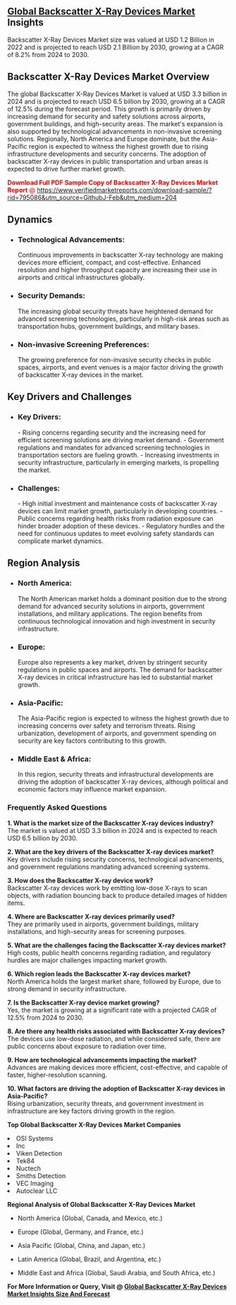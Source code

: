 <h2><a href="https://www.verifiedmarketreports.com/download-sample/?rid=795086&amp;utm_source=GithubJ&amp;utm_medium=204" target="_blank">Global Backscatter X-Ray Devices Market</a> Insights</h2><p>Backscatter X-Ray Devices Market size was valued at USD 1.2 Billion in 2022 and is projected to reach USD 2.1 Billion by 2030, growing at a CAGR of 8.2% from 2024 to 2030.</p><p> <h2>Backscatter X-Ray Devices Market Overview</h2> <p>The global Backscatter X-Ray Devices Market is valued at USD 3.3 billion in 2024 and is projected to reach USD 6.5 billion by 2030, growing at a CAGR of 12.5% during the forecast period. This growth is primarily driven by increasing demand for security and safety solutions across airports, government buildings, and high-security areas. The market's expansion is also supported by technological advancements in non-invasive screening solutions. Regionally, North America and Europe dominate, but the Asia-Pacific region is expected to witness the highest growth due to rising infrastructure developments and security concerns. The adoption of backscatter X-ray devices in public transportation and urban areas is expected to drive further market growth.</p> <p><p><span class=""><span style="color: #ff0000;"><strong>Download Full PDF Sample Copy of Backscatter X-Ray Devices Market Report</strong> @ </span><a href="https://www.verifiedmarketreports.com/download-sample/?rid=795086&amp;utm_source=GithubJ-Feb&amp;utm_medium=204" target="_blank">https://www.verifiedmarketreports.com/download-sample/?rid=795086&amp;utm_source=GithubJ-Feb&amp;utm_medium=204</a></span></p></p> <h2>Dynamics</h2> <ul> <li><h3>Technological Advancements: </h3>Continuous improvements in backscatter X-ray technology are making devices more efficient, compact, and cost-effective. Enhanced resolution and higher throughput capacity are increasing their use in airports and critical infrastructures globally.</li> <li><h3>Security Demands: </h3>The increasing global security threats have heightened demand for advanced screening technologies, particularly in high-risk areas such as transportation hubs, government buildings, and military bases.</li> <li><h3>Non-invasive Screening Preferences: </h3>The growing preference for non-invasive security checks in public spaces, airports, and event venues is a major factor driving the growth of backscatter X-ray devices in the market.</li> </ul> <h2>Key Drivers and Challenges</h2> <ul> <li><h3>Key Drivers: </h3> - Rising concerns regarding security and the increasing need for efficient screening solutions are driving market demand. - Government regulations and mandates for advanced screening technologies in transportation sectors are fueling growth. - Increasing investments in security infrastructure, particularly in emerging markets, is propelling the market. </li> <li><h3>Challenges: </h3> - High initial investment and maintenance costs of backscatter X-ray devices can limit market growth, particularly in developing countries. - Public concerns regarding health risks from radiation exposure can hinder broader adoption of these devices. - Regulatory hurdles and the need for continuous updates to meet evolving safety standards can complicate market dynamics.</li> </ul> <h2>Region Analysis</h2> <ul> <li><h3>North America: </h3>The North American market holds a dominant position due to the strong demand for advanced security solutions in airports, government installations, and military applications. The region benefits from continuous technological innovation and high investment in security infrastructure.</li> <li><h3>Europe: </h3>Europe also represents a key market, driven by stringent security regulations in public spaces and airports. The demand for backscatter X-ray devices in critical infrastructure has led to substantial market growth.</li> <li><h3>Asia-Pacific: </h3>The Asia-Pacific region is expected to witness the highest growth due to increasing concerns over safety and terrorism threats. Rising urbanization, development of airports, and government spending on security are key factors contributing to this growth.</li> <li><h3>Middle East & Africa: </h3>In this region, security threats and infrastructural developments are driving the adoption of backscatter X-ray devices, although political and economic factors may influence market expansion.</li> </ul> <h3>Frequently Asked Questions</h3> <p><b>1. What is the market size of the Backscatter X-ray devices industry?</b><br> The market is valued at USD 3.3 billion in 2024 and is expected to reach USD 6.5 billion by 2030.</p> <p><b>2. What are the key drivers of the Backscatter X-ray devices market?</b><br> Key drivers include rising security concerns, technological advancements, and government regulations mandating advanced screening systems.</p> <p><b>3. How does the Backscatter X-ray device work?</b><br> Backscatter X-ray devices work by emitting low-dose X-rays to scan objects, with radiation bouncing back to produce detailed images of hidden items.</p> <p><b>4. Where are Backscatter X-ray devices primarily used?</b><br> They are primarily used in airports, government buildings, military installations, and high-security areas for screening purposes.</p> <p><b>5. What are the challenges facing the Backscatter X-ray devices market?</b><br> High costs, public health concerns regarding radiation, and regulatory hurdles are major challenges impacting market growth.</p> <p><b>6. Which region leads the Backscatter X-ray devices market?</b><br> North America holds the largest market share, followed by Europe, due to strong demand in security infrastructure.</p> <p><b>7. Is the Backscatter X-ray device market growing?</b><br> Yes, the market is growing at a significant rate with a projected CAGR of 12.5% from 2024 to 2030.</p> <p><b>8. Are there any health risks associated with Backscatter X-ray devices?</b><br> The devices use low-dose radiation, and while considered safe, there are public concerns about exposure to radiation over time.</p> <p><b>9. How are technological advancements impacting the market?</b><br> Advances are making devices more efficient, cost-effective, and capable of faster, higher-resolution scanning.</p> <p><b>10. What factors are driving the adoption of Backscatter X-ray devices in Asia-Pacific?</b><br> Rising urbanization, security threats, and government investment in infrastructure are key factors driving growth in the region.</p> </p><p><strong>Top Global Backscatter X-Ray Devices Market Companies</strong></p><div data-test-id=""><p><li>OSI Systems</li><li> Inc</li><li> Viken Detection</li><li> Tek84</li><li> Nuctech</li><li> Smiths Detection</li><li> VEC Imaging</li><li> Autoclear LLC</li></p><div><strong>Regional Analysis of&nbsp;Global Backscatter X-Ray Devices Market</strong></div><ul><li dir="ltr"><p dir="ltr">North America&nbsp;(Global, Canada, and Mexico, etc.)</p></li><li dir="ltr"><p dir="ltr">Europe (Global, Germany, and France, etc.)</p></li><li dir="ltr"><p dir="ltr">Asia Pacific&nbsp;(Global, China, and Japan, etc.)</p></li><li dir="ltr"><p dir="ltr">Latin America&nbsp;(Global, Brazil, and Argentina, etc.)</p></li><li dir="ltr">Middle East and Africa&nbsp;(Global, Saudi Arabia, and South Africa, etc.)</li></ul><p><strong>For More Information or Query, Visit @&nbsp;</strong><strong><a href="https://www.verifiedmarketreports.com/product/backscatter-x-ray-devices-market/?utm_source=GithubJ&amp;utm_medium=204" target="_blank">Global Backscatter X-Ray Devices Market Insights Size And Forecast</a></strong></p></div>
